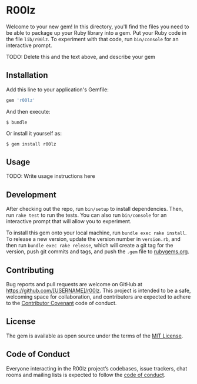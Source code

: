 # R00lz

Welcome to your new gem! In this directory, you'll find the files you need to be able to package up your Ruby library into a gem. Put your Ruby code in the file `lib/r00lz`. To experiment with that code, run `bin/console` for an interactive prompt.

TODO: Delete this and the text above, and describe your gem

## Installation

Add this line to your application's Gemfile:

```ruby
gem 'r00lz'
```

And then execute:

    $ bundle

Or install it yourself as:

    $ gem install r00lz

## Usage

TODO: Write usage instructions here

## Development

After checking out the repo, run `bin/setup` to install dependencies. Then, run `rake test` to run the tests. You can also run `bin/console` for an interactive prompt that will allow you to experiment.

To install this gem onto your local machine, run `bundle exec rake install`. To release a new version, update the version number in `version.rb`, and then run `bundle exec rake release`, which will create a git tag for the version, push git commits and tags, and push the `.gem` file to [rubygems.org](https://rubygems.org).

## Contributing

Bug reports and pull requests are welcome on GitHub at https://github.com/[USERNAME]/r00lz. This project is intended to be a safe, welcoming space for collaboration, and contributors are expected to adhere to the [Contributor Covenant](http://contributor-covenant.org) code of conduct.

## License

The gem is available as open source under the terms of the [MIT License](https://opensource.org/licenses/MIT).

## Code of Conduct

Everyone interacting in the R00lz project’s codebases, issue trackers, chat rooms and mailing lists is expected to follow the [code of conduct](https://github.com/[USERNAME]/r00lz/blob/master/CODE_OF_CONDUCT.md).
